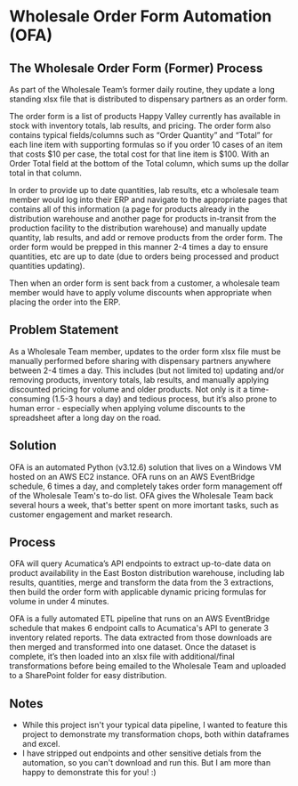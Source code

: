 # Wholesale Order Form Automation (OFA)

## The Wholesale Order Form (Former) Process

As part of the Wholesale Team’s former daily routine, they update a long standing xlsx file that is distributed to dispensary partners as an order form. 

The order form is a list of products Happy Valley currently has available in stock with inventory totals, lab results, and pricing. The order form also contains typical fields/columns such as “Order Quantity” and “Total” for each line item with supporting formulas so if you order 10 cases of an item that costs $10 per case, the total cost for that line item is $100. With an Order Total field at the bottom of the Total column, which sums up the dollar total in that column. 

In order to provide up to date quantities, lab results, etc a wholesale team member would log into their ERP and navigate to the appropriate pages that contains all of this information (a page for products already in the distribution warehouse and another page for products in-transit from the production facility to the distribution warehouse) and manually update quantity, lab results, and add or remove products from the order form. The order form would be prepped in this manner 2-4 times a day to ensure quantities, etc are up to date (due to orders being processed and product quantities updating). 

Then when an order form is sent back from a customer, a wholesale team member would have to apply volume discounts when appropriate when placing the order into the ERP. 
## Problem Statement
As a Wholesale Team member, updates to the order form xlsx file must be manually performed before sharing with dispensary partners anywhere between 2-4 times a day. This includes (but not limited to) updating and/or removing products, inventory totals, lab results, and manually applying discounted pricing for volume and older products. Not only is it a time-consuming (1.5-3 hours a day) and tedious process, but it’s also prone to human error - especially when applying volume discounts to the spreadsheet after a long day on the road.

## Solution
OFA is an automated Python (v3.12.6) solution that lives on a Windows VM hosted on an AWS EC2 instance. OFA runs on an AWS EventBridge schedule, 6 times a day, and completely takes order form management off of the Wholesale Team's to-do list. OFA gives the Wholesale Team back several hours a week, that's better spent on more imortant tasks, such as customer engagement and market research.

## Process
OFA will query Acumatica’s API endpoints to extract up-to-date data on product availability in the East Boston distribution warehouse, including lab results, quantities, merge and transform the data from the 3 extractions, then build the order form with applicable dynamic pricing formulas for volume in under 4 minutes.

OFA is a fully automated ETL pipeline that runs on an AWS EventBridge schedule that makes 6 endpoint calls to Acumatica's API to generate 3 inventory related reports. The data extracted from those downloads are then merged and transformed into one dataset. Once the dataset is complete, it’s then loaded into an xlsx file with additional/final transformations before being emailed to the Wholesale Team and uploaded to a SharePoint folder for easy distribution.

## Notes
- While this project isn't your typical data pipeline, I wanted to feature this project to demonstrate my transformation chops, both within dataframes and excel. 
- I have stripped out endpoints and other sensitive detials from the automation, so you can't download and run this. But I am more than happy to demonstrate this for you! :) 
